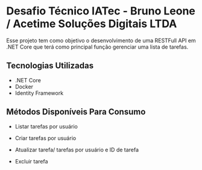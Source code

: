# Desafio Técnico IATec - Bruno Leone / Acetime Soluções Digitais LTDA

Esse projeto tem como objetivo o desenvolvimento de uma RESTFull API em .NET Core que terá como principal função gerenciar uma lista de tarefas.

## Tecnologias Utilizadas

* .NET Core
* Docker
* Identity Framework

## Métodos Disponíveis Para Consumo

* Listar tarefas por usuário

* Criar tarefas por usuário

* Atualizar tarefa/ tarefas por usuário e ID de tarefa

* Excluir tarefa